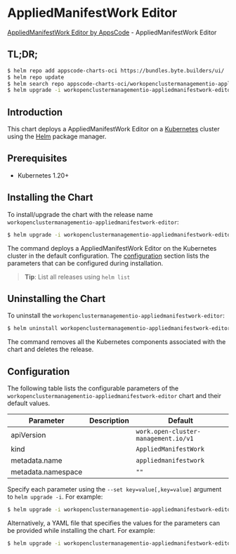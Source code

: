 # AppliedManifestWork Editor

[AppliedManifestWork Editor by AppsCode](https://appscode.com) - AppliedManifestWork Editor

## TL;DR;

```bash
$ helm repo add appscode-charts-oci https://bundles.byte.builders/ui/
$ helm repo update
$ helm search repo appscode-charts-oci/workopenclustermanagementio-appliedmanifestwork-editor --version=v0.11.0
$ helm upgrade -i workopenclustermanagementio-appliedmanifestwork-editor appscode-charts-oci/workopenclustermanagementio-appliedmanifestwork-editor -n default --create-namespace --version=v0.11.0
```

## Introduction

This chart deploys a AppliedManifestWork Editor on a [Kubernetes](http://kubernetes.io) cluster using the [Helm](https://helm.sh) package manager.

## Prerequisites

- Kubernetes 1.20+

## Installing the Chart

To install/upgrade the chart with the release name `workopenclustermanagementio-appliedmanifestwork-editor`:

```bash
$ helm upgrade -i workopenclustermanagementio-appliedmanifestwork-editor appscode-charts-oci/workopenclustermanagementio-appliedmanifestwork-editor -n default --create-namespace --version=v0.11.0
```

The command deploys a AppliedManifestWork Editor on the Kubernetes cluster in the default configuration. The [configuration](#configuration) section lists the parameters that can be configured during installation.

> **Tip**: List all releases using `helm list`

## Uninstalling the Chart

To uninstall the `workopenclustermanagementio-appliedmanifestwork-editor`:

```bash
$ helm uninstall workopenclustermanagementio-appliedmanifestwork-editor -n default
```

The command removes all the Kubernetes components associated with the chart and deletes the release.

## Configuration

The following table lists the configurable parameters of the `workopenclustermanagementio-appliedmanifestwork-editor` chart and their default values.

|     Parameter      | Description |                     Default                     |
|--------------------|-------------|-------------------------------------------------|
| apiVersion         |             | <code>work.open-cluster-management.io/v1</code> |
| kind               |             | <code>AppliedManifestWork</code>                |
| metadata.name      |             | <code>appliedmanifestwork</code>                |
| metadata.namespace |             | <code>""</code>                                 |


Specify each parameter using the `--set key=value[,key=value]` argument to `helm upgrade -i`. For example:

```bash
$ helm upgrade -i workopenclustermanagementio-appliedmanifestwork-editor appscode-charts-oci/workopenclustermanagementio-appliedmanifestwork-editor -n default --create-namespace --version=v0.11.0 --set apiVersion=work.open-cluster-management.io/v1
```

Alternatively, a YAML file that specifies the values for the parameters can be provided while
installing the chart. For example:

```bash
$ helm upgrade -i workopenclustermanagementio-appliedmanifestwork-editor appscode-charts-oci/workopenclustermanagementio-appliedmanifestwork-editor -n default --create-namespace --version=v0.11.0 --values values.yaml
```
